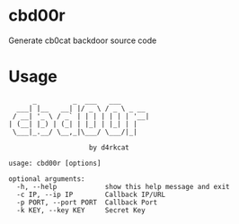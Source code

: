 cbd00r
======

Generate cb0cat backdoor source code

Usage
======

		  _         _  ___   ___       
	  ___| |__   __| |/ _ \ / _ \ _ __ 
	 / __| '_ \ / _` | | | | | | | '__|
	| (__| |_) | (_| | |_| | |_| | |   
	 \___|_.__/ \__,_|\___/ \___/|_|   
					  
						by d4rkcat

	usage: cbd00r [options]

	optional arguments:
	  -h, --help            show this help message and exit
	  -c IP, --ip IP        Callback IP/URL
	  -p PORT, --port PORT  Callback Port
	  -k KEY, --key KEY     Secret Key
